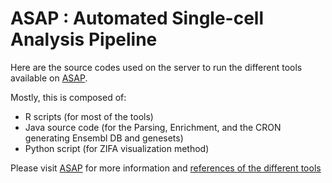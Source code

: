 # ASAP : Automated Single-cell Analysis Pipeline

Here are the source codes used on the server to run the different tools available on <a href="https://asap.epfl.ch">ASAP</a>.

Mostly, this is composed of:
- R scripts (for most of the tools)
- Java source code (for the Parsing, Enrichment, and the CRON generating Ensembl DB and genesets)
- Python script (for ZIFA visualization method)

Please visit <a href="https://asap.epfl.ch">ASAP</a> for more information and <a href="https://asap.epfl.ch/home/about">references of the different tools</a>
